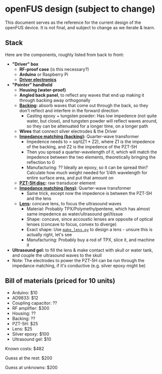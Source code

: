 # openFUS design (subject to change)

This document serves as the reference for the current design of the openFUS device. It is not final, and subject to change as we iterate & learn.

## Stack

Here are the components, roughly listed from back to front:

- **"Driver" box**
    - **RF-proof case** (is this necessary?)
    - **Arduino** or Raspberry Pi
    - **[Driver electronics](/design/driving-and-wattage.md)**
- **"Pointer" handheld**
    - **Housing (water-proof)**
    - **Angled back panel**, to reflect any waves that end up making it through backing away orthogonally
    - **[Backing](/design/backing.md):** absorb waves that come out through the back, so they don't reflect and interfere in the forward direction
        - Casting epoxy + tungsten powder: Has low impedence (not quite water, but close), and tungsten powder will reflect waves around, so they can be attenuated for a longer time, on a longer path
    - **Wires** that connect silver electrodes & the Driver
    - **[Impedance matching (backing)](/design/impedance-matching.md):** Quarter-wave transformer
        - Impedence needs to = sqrt(Z1 * Z2), where Z1 is the impedence of the backing, and Z2 is the impedence of the PZT-5H
        - Then you spread a quarter-wavelength of it, which will match the impedence between the two elements, theoretically bringing the reflection to 0
        - Manufacturing: ?? Ideally an epoxy, so it can be spread thin? Calculate how much weight needed for 1/4th wavelength for entire surface area, and put that amount on
    - **[PZT-5H disc](/design/piezoelectric-element.md):** raw transducer element
    - **[Impedance matching (lens)](/design/impedance-matching.md):** Quarter-wave transformer
        - Same trick, except now the impedence is between the PZT-5H and the lens
    - **[Lens](/design/lens.md):** concave lens, to focus the ultrasound waves
        - Material: Probably TPX/Polymethylpentene, which has almost same impedence as water/ultrasound gel/tissue
        - Shape: concave, since accoustic lenses are opposite of optical lenses (concave to focus, convex to diverge)
        - Exact shape: Use [`make_lens.py`](/make_lens.py) to design a lens - unsure this is actually right, let's see
        - Manufacturing: Probably buy a rod of TPX, slice it, and machine it
- **Ultrasound gel:** to fill the lens & make contact with skull or water tank, and couple the ultrasound waves to the skull
- Note: The electrodes to power the PZT-5H can be run through the impedance matching, if it's conductive (e.g. silver epoxy might be)

## Bill of materials (priced for 10 units)

- Arduino: $10
- AD9833: $12
- Coupling capacitor: ??
- RF amplifier: $300
- Housing: ??
- Backing: ??
- PZT-5H: $25
- Lens: $25
- Silver epoxy: $100
- Ultrasound gel: $10

Known costs: $482

Guess at the rest: $200

Guess at unknowns: $200